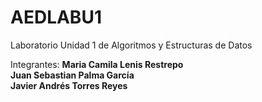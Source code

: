# AEDLABU1
Laboratorio Unidad 1 de Algoritmos y Estructuras de Datos

Integrantes:
<b>Maria Camila Lenis Restrepo<br>
<b>Juan Sebastian Palma García<br>
<b>Javier Andrés Torres Reyes<br>
